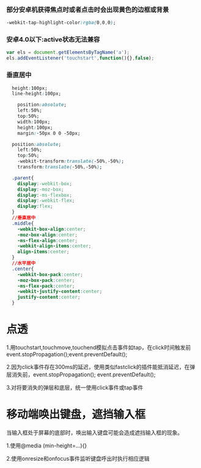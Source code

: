 ### 部分安卓机获得焦点时或者点击时会出现黄色的边框或背景
```css
-webkit-tap-highlight-color:rgba(0,0,0);
```
### 安卓4.0以下:active状态无法兼容
```javascript
var els = document.getElementsByTagName('a');
els.addEventListener('touchstart',function(){},false);
```
### 垂直居中
```css
  height:100px;
  line-height:100px;
```
```css
    position:absolute;
    left:50%;
    top:50%;
    width:100px;
    height:100px;
    margin:-50px 0 0 -50px;
```
```css
  position:absolute;
    left:50%;
    top:50%;
    -webkit-transform:translate(-50%,-50%);
    transform:translate(-50%,-50%);
```
```css
  .parent{
    display:-webkit-box;
    display:-moz-box;
    display:-ms-flexbox;
    display:-webkit-flex;
    display:flex;
  }
  //垂直居中
  .middle{
    -webkit-box-align:center;
    -moz-box-align:center;
    -ms-flex-align:center;
    -webkit-align-items:center;
    align-items:center;
  }
  //水平居中
  .center{
    -webkit-box-pack:center;
    -moz-box-pack:center;
    -ms-flex-pack:center;
    -webkit-justify-content:center;
    justify-content:center;
  }
```
# 点透
1.用touchstart,touchmove,touchend模拟点击事件如tap，在click时间触发前event.stopPropagation();event.preventDefault();

2.因为click事件存在300ms的延迟，使用类似fastclick的插件能抵消延迟，在弹层消失前，event.stopPropagation(); event.preventDefault();

3.对将要消失的弹层和底层，统一使用click事件或tap事件

# 移动端唤出键盘，遮挡输入框
当输入框处于屏幕的底部时，唤出输入键盘可能会造成遮挡输入框的现象。

1.使用@media (min-height=...){}

2.使用onresize和onfocus事件监听键盘呼出时执行相应逻辑

